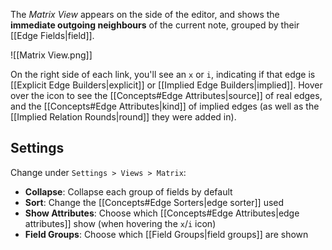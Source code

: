 The _Matrix View_ appears on the side of the editor, and shows the **immediate outgoing neighbours** of the current note, grouped by their [[Edge Fields|field]].

![[Matrix View.png]]

On the right side of each link, you'll see an `x` or `i`, indicating if that edge is [[Explicit Edge Builders|explicit]] or [[Implied Edge Builders|implied]]. Hover over the icon to see the [[Concepts#Edge Attributes|source]] of real edges, and the [[Concepts#Edge Attributes|kind]] of implied edges (as well as the [[Implied Relation Rounds|round]] they were added in).

## Settings

Change under `Settings > Views > Matrix`:

- **Collapse**: Collapse each group of fields by default
- **Sort**: Change the [[Concepts#Edge Sorters|edge sorter]] used
- **Show Attributes**: Choose which [[Concepts#Edge Attributes|edge attributes]] show (when hovering the `x`/`i` icon)
- **Field Groups**: Choose which [[Field Groups|field groups]] are shown
